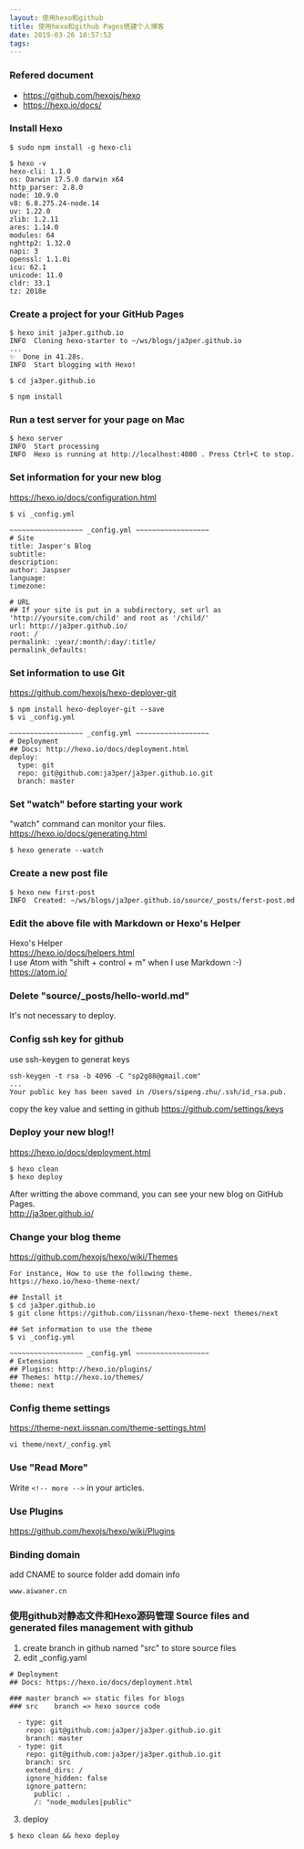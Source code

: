 ```yaml
---
layout: 使用hexo和github
title: 使用hexo和github Pages搭建个人博客
date: 2019-03-26 10:57:52
tags:
---
```

### Refered document
* https://github.com/hexojs/hexo
* https://hexo.io/docs/

### Install Hexo
```
$ sudo npm install -g hexo-cli

$ hexo -v
hexo-cli: 1.1.0
os: Darwin 17.5.0 darwin x64
http_parser: 2.8.0
node: 10.9.0
v8: 6.8.275.24-node.14
uv: 1.22.0
zlib: 1.2.11
ares: 1.14.0
modules: 64
nghttp2: 1.32.0
napi: 3
openssl: 1.1.0i
icu: 62.1
unicode: 11.0
cldr: 33.1
tz: 2018e
```

### Create a project for your GitHub Pages
```
$ hexo init ja3per.github.io
INFO  Cloning hexo-starter to ~/ws/blogs/ja3per.github.io
...
✨  Done in 41.28s.
INFO  Start blogging with Hexo!

$ cd ja3per.github.io

$ npm install
```

### Run a test server for your page on Mac
```
$ hexo server
INFO  Start processing
INFO  Hexo is running at http://localhost:4000 . Press Ctrl+C to stop.
```
<!-- more -->
### Set information for your new blog
https://hexo.io/docs/configuration.html
```
$ vi _config.yml

~~~~~~~~~~~~~~~~~~ _config.yml ~~~~~~~~~~~~~~~~~~
# Site
title: Jasper's Blog
subtitle:
description: 
author: Jaspser
language:
timezone: 

# URL
## If your site is put in a subdirectory, set url as 'http://yoursite.com/child' and root as '/child/'
url: http://ja3per.github.io/
root: /
permalink: :year/:month/:day/:title/
permalink_defaults:
```

### Set information to use Git
https://github.com/hexojs/hexo-deployer-git
```
$ npm install hexo-deployer-git --save
$ vi _config.yml

~~~~~~~~~~~~~~~~~~ _config.yml ~~~~~~~~~~~~~~~~~~
# Deployment
## Docs: http://hexo.io/docs/deployment.html
deploy:
  type: git
  repo: git@github.com:ja3per/ja3per.github.io.git
  branch: master
```

### Set "watch" before starting your work
"watch" command can monitor your files.  
https://hexo.io/docs/generating.html
```
$ hexo generate --watch
```

### Create a new post file
```
$ hexo new first-post
INFO  Created: ~/ws/blogs/ja3per.github.io/source/_posts/ferst-post.md
```

### Edit the above file with Markdown or Hexo's Helper
Hexo's Helper  
https://hexo.io/docs/helpers.html  
I use Atom with "shift + control + m" when I use Markdown :-)  
https://atom.io/

### Delete "source/_posts/hello-world.md"
It's not necessary to deploy.

### Config ssh key for github
use ssh-keygen to generat keys
```
ssh-keygen -t rsa -b 4096 -C "sp2g88@gmail.com"
...
Your public key has been saved in /Users/sipeng.zhu/.ssh/id_rsa.pub.
```
copy the key value and setting in github
https://github.com/settings/keys


### Deploy your new blog!!
https://hexo.io/docs/deployment.html
```
$ hexo clean
$ hexo deploy
```
After writting the above command, you can see your new blog on GitHub Pages.  
http://ja3per.github.io/

### Change your blog theme
https://github.com/hexojs/hexo/wiki/Themes
```
For instance, How to use the following theme.
https://hexo.io/hexo-theme-next/

## Install it
$ cd ja3per.github.io
$ git clone https://github.com/iissnan/hexo-theme-next themes/next

## Set information to use the theme
$ vi _config.yml

~~~~~~~~~~~~~~~~~~ _config.yml ~~~~~~~~~~~~~~~~~~
# Extensions
## Plugins: http://hexo.io/plugins/
## Themes: http://hexo.io/themes/
theme: next
```
### Config theme settings 
https://theme-next.iissnan.com/theme-settings.html
```
vi theme/next/_config.yml
```

### Use "Read More"
Write `<!-- more -->` in your articles.  

### Use Plugins
https://github.com/hexojs/hexo/wiki/Plugins

### Binding domain
add CNAME to source folder
add domain info
```
www.aiwaner.cn
```

### 使用github对静态文件和Hexo源码管理 Source files and generated files management with github
1. create branch in github named "src" to store source files
2. edit _config.yaml
```
# Deployment
## Docs: https://hexo.io/docs/deployment.html

### master branch => static files for blogs
### src    branch => hexo source code

  - type: git 
    repo: git@github.com:ja3per/ja3per.github.io.git
    branch: master
  - type: git
    repo: git@github.com:ja3per/ja3per.github.io.git
    branch: src
    extend_dirs: /
    ignore_hidden: false
    ignore_pattern:
      public: .
      /: "node_modules|public"
```
3. deploy
```
$ hexo clean && hexo deploy
```
